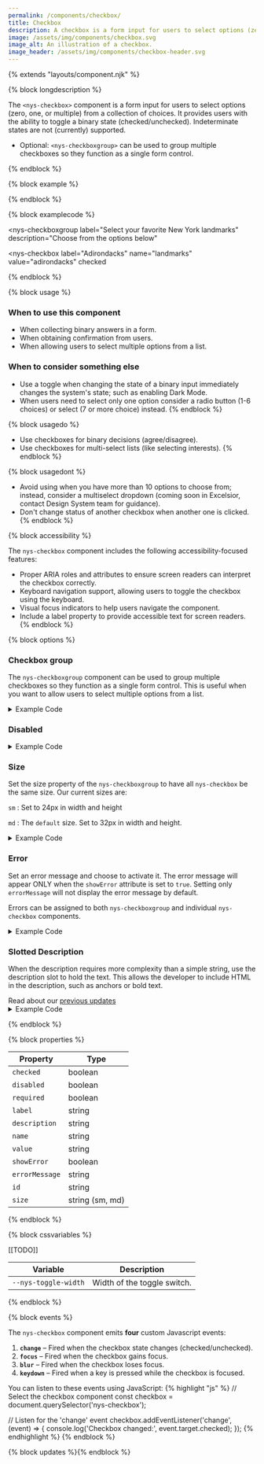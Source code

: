 ```yaml
---
permalink: /components/checkbox/
title: Checkbox
description: A checkbox is a form input for users to select options (zero, one, or multiple) from a collection of choices.
image: /assets/img/components/checkbox.svg
image_alt: An illustration of a checkbox.
image_header: /assets/img/components/checkbox-header.svg
---
```


{% extends "layouts/component.njk" %}

{% block longdescription %}

The <code class="language-js">&lt;nys-checkbox&gt;</code> component is a form input for users to select options (zero, one, or multiple) from a collection of choices. It provides users with the ability to toggle a binary state (checked/unchecked). Indeterminate states are not (currently) supported.

 - Optional: <code class="language-js">&lt;nys-checkboxgroup&gt;</code> can be used to group multiple checkboxes so they function as a single form control.

{% endblock %}

{% block example %}

<nys-checkboxgroup label="Select your favorite New York landmarks" description="Last year's winner is not eligible to win again.">
  <nys-checkbox name="landmarks" value="adirondacks" label="Adirondacks" checked></nys-checkbox>
  <nys-checkbox name="landmarks" value="finger-lakes" label="Finger Lakes" checked></nys-checkbox>
  <nys-checkbox name="landmarks" value="catskills" label="Catskills"></nys-checkbox>
  <nys-checkbox name="landmarks" value="niagara-falls" label="Niagara Falls"></nys-checkbox>
  <nys-checkbox name="landmarks" value="coney-island" label="Coney Island"></nys-checkbox>
  <nys-checkbox name="landmarks" value="niagara-falls" label="Statue of Liberty (Last Year's Winner)" description="Disabled as it was the winner of the previous year."></nys-checkbox>

</nys-checkboxgroup>
{% endblock %}

{% block examplecode %}

<nys-checkboxgroup
  label="Select your favorite New York landmarks"
  description="Choose from the options below"
>
  <nys-checkbox
    label="Adirondacks"
    name="landmarks"
    value="adirondacks"
    checked
  ></nys-checkbox>
  <nys-checkbox name="landmarks" value="finger-lakes" label="Finger Lakes" checked></nys-checkbox>
  <nys-checkbox name="landmarks" value="catskills" label="Catskills" checked></nys-checkbox>
  <nys-checkbox name="landmarks" value="niagara-falls" label="Niagara Falls"></nys-checkbox>
  <nys-checkbox name="landmarks" value="coney-island" label="Coney Island"></nys-checkbox>
  <nys-checkbox label="Mount Greylock" description="This is disabled because it's not in New York." disabled></nys-checkbox>
</nys-checkboxgroup>
{% endblock %}

{% block usage %}

### When to use this component
  - When collecting binary answers in a form.
  - When obtaining confirmation from users.
  - When allowing users to select multiple options from a list.

### When to consider something else
  - Use a toggle when changing the state of a binary input immediately changes the system's state; such as enabling Dark Mode.
  - When users need to select only one option consider a radio button (1-6 choices) or select (7 or more choice) instead.
{% endblock %}

{% block usagedo %}

  - Use checkboxes for binary decisions (agree/disagree).
  - Use checkboxes for multi-select lists (like selecting interests).
{% endblock %}

{% block usagedont %}

 - Avoid using when you have more than 10 options to choose from; instead, consider a multiselect dropdown (coming soon in Excelsior, contact Design System team for guidance).
 - Don't change status of another checkbox when another one is clicked.
{% endblock %}

{% block accessibility %}

The <code class="language-js">nys-checkbox</code> component includes the following accessibility-focused features:

  - Proper ARIA roles and attributes to ensure screen readers can interpret the checkbox correctly.
  - Keyboard navigation support, allowing users to toggle the checkbox using the keyboard.
  - Visual focus indicators to help users navigate the component.
  - Include a label property to provide accessible text for screen readers.
{% endblock %}

{% block options %}

### Checkbox group

The <code class="language-js">nys-checkboxgroup</code> component can be used to group multiple checkboxes so they function as a single form control. This is useful when you want to allow users to select multiple options from a list.

<nys-checkboxgroup label="Do you attest to the following:" description="By checking below you agree to our terms">
  <nys-checkbox label="I have read the terms and conditions." id="terms-conditions" name="terms" value="terms-conditions"></nys-checkbox>
  <nys-checkbox label="I agree to the NDA" id="legal" name="legal" value="legal"></nys-checkbox>
</nys-checkboxgroup>

<details>
<summary>Example Code</summary>

```html
<nys-checkboxgroup label="Do you attest to the following:" description="By checking below you agree to our terms">
  <nys-checkbox label="I have read the terms and conditions." id="terms-conditions" name="terms" value="terms-conditions"></nys-checkbox>
  <nys-checkbox label="I agree to the NDA" id="legal" name="legal" value="legal"></nys-checkbox>
</nys-checkboxgroup>

```
</details>

### Disabled

<nys-checkbox disabled label="I agree to the terms and conditions" description="This option is currently unavailable." name="earlyVoting" value="early-voting"></nys-checkbox>

<details>
<summary>Example Code</summary>

```html
<nys-checkbox disabled label="I agree to the terms and conditions" description="This option is currently unavailable."></nys-checkbox>

```
</details>

### Size

Set the size property of the <code class="language-js">nys-checkboxgroup</code> to have all <code class="language-js">nys-checkbox</code> be the same size. Our current sizes are:

<code class="language-js">sm</code> : Set to 24px in width and height

<code class="language-js">md</code> : The <code class="language-js">default</code> size. Set to 32px in width and height.

<nys-checkboxgroup label="Select your favorite New York landmarks" description="Choose from the options below" size="sm">
  <nys-checkbox label="Adirondacks" name="landmarks" value="adirondacks" checked></nys-checkbox>
  <nys-checkbox name="landmarks" value="finger-lakes" label="Finger Lakes" checked></nys-checkbox>
  <nys-checkbox name="landmarks" value="catskills" label="Catskills" checked></nys-checkbox>
  <nys-checkbox name="landmarks" value="niagara-falls" label="Niagara Falls"></nys-checkbox>
  <nys-checkbox name="landmarks" value="coney-island" label="Coney Island"></nys-checkbox>
  <nys-checkbox label="Mount Greylock" description="This is disabled because it's not in New York." disabled></nys-checkbox>
</nys-checkboxgroup>

<details>
<summary>Example Code</summary>

```html
<nys-checkboxgroup size="sm" label="Select your favorite New York landmarks" description="Choose from the options below" >
  <nys-checkbox label="Adirondacks" name="landmarks" value="adirondacks" checked></nys-checkbox>
  <nys-checkbox name="landmarks" value="finger-lakes" label="Finger Lakes" checked></nys-checkbox>
  <nys-checkbox name="landmarks" value="catskills" label="Catskills" checked></nys-checkbox>
  <nys-checkbox name="landmarks" value="niagara-falls" label="Niagara Falls"></nys-checkbox>
  <nys-checkbox name="landmarks" value="coney-island" label="Coney Island"></nys-checkbox>
  <nys-checkbox label="Mount Greylock" description="This is disabled because it's not in New York." disabled></nys-checkbox>
</nys-checkboxgroup>

```
</details>


### Error

Set an error message and choose to activate it. The error message will appear ONLY when the <code class="language-js">showError</code> attribute is set to <code class="language-js">true</code>. Setting only <code class="language-js">errorMessage</code> will not display the error message by default.

Errors can be assigned to both <code class="language-js">nys-checkboxgroup</code> and individual <code class="language-js">nys-checkbox</code> components.

<nys-checkboxgroup label="Select your favorite New York landmarks" description="Choose from the options below" showError errorMessage="You must select at least one option to continue.">
  <nys-checkbox label="Adirondacks" name="landmarks" value="adirondacks" ></nys-checkbox>
  <nys-checkbox name="landmarks" value="finger-lakes" label="Finger Lakes" ></nys-checkbox>
  <nys-checkbox name="landmarks" value="catskills" label="Catskills" ></nys-checkbox>
</nys-checkboxgroup>

<details>
<summary>Example Code</summary>

```html
<nys-checkboxgroup showError errorMessage="You must select at least one option to continue." label="Select your favorite New York landmarks" description="Choose from the options below" >
  <nys-checkbox label="Adirondacks" name="landmarks" value="adirondacks" ></nys-checkbox>
  <nys-checkbox name="landmarks" value="finger-lakes" label="Finger Lakes" ></nys-checkbox>
  <nys-checkbox name="landmarks" value="catskills" label="Catskills" ></nys-checkbox>
</nys-checkboxgroup>

```
</details>


### Slotted Description

When the description requires more complexity than a simple string, use the description slot to hold the text. This allows the developer to include HTML in the description, such as anchors or bold text.

<nys-checkbox label="Subscribe to NYS Government Updates" id="subscribe-updates" name="subscribe" value="email-updates">
  <label slot="description">Read about our <a href="https://www.ny.gov/" target="__blank">previous updates</a></label>
</nys-checkbox>

<details>
<summary>Example Code</summary>

```html
<nys-checkbox label="Subscribe to NYS Government Updates" id="subscribe-updates" name="subscribe" value="email-updates">
  <label slot="description">Read about our <a href="https://www.ny.gov/" target="__blank">previous updates</a></label>
</nys-checkbox>

```
</details>

{% endblock %}

{% block properties %}

<table>
  <thead>
    <tr>
      <th>Property</th>
      <th>Type</th>
    </tr>
  </thead>
  <tbody>
    <tr>
      <td><code>checked</code></td>
      <td>boolean</td>
    </tr>
    <tr>
      <td><code>disabled</code></td>
      <td>boolean</td>
    </tr>
    <tr>
      <td><code>required</code></td>
      <td>boolean</td>
    </tr>
    <tr>
      <td><code>label</code></td>
      <td>string</td>
    </tr>
    <tr>
      <td><code>description</code></td>
      <td>string</td>
    </tr>
    <tr>
      <td><code>name</code></td>
      <td>string</td>
    </tr>
    <tr>
      <td><code>value</code></td>
      <td>string</td>
    </tr>
    <tr>
      <td><code>showError</code></td>
      <td>boolean</td>
    </tr>
    <tr>
      <td><code>errorMessage</code></td>
      <td>string</td>
    </tr>
    <tr>
      <td><code>id</code></td>
      <td>string</td>
    </tr>
    <tr>
      <td><code>size</code></td>
      <td>string (sm, md)</td>
    </tr>
  </tbody>
</table>

{% endblock %}

{% block cssvariables %}

[[TODO]]
<table>
  <thead>
    <tr>
      <th>Variable</th>
      <th>Description</th>
    </tr>
  </thead>
  <tbody>
    <tr>
      <td><code>--nys-toggle-width</code></td>
      <td>Width of the toggle switch.</td>
    </tr>
  </tbody>
  </table>

{% endblock %}

{% block events %}

<p>The <code class="language-js">nys-checkbox</code> component emits <strong>four</strong> custom Javascript events:</p>
<ol>
<li><strong><code>change</code></strong> – Fired when the checkbox state changes (checked/unchecked).</li>
<li><strong><code>focus</code></strong> – Fired when the checkbox gains focus.</li>
<li><strong><code>blur</code></strong> – Fired when the checkbox loses focus.</li>
<li><strong><code>keydown</code></strong> – Fired when a key is pressed while the checkbox is focused.</li>
</ol>

You can listen to these events using JavaScript:
{% highlight "js" %}
// Select the checkbox component
  const checkbox = document.querySelector('nys-checkbox');

  // Listen for the 'change' event
  checkbox.addEventListener('change', (event) => {
    console.log('Checkbox changed:', event.target.checked);
  });
{% endhighlight %}
{% endblock %}

{% block updates %}{% endblock %}
